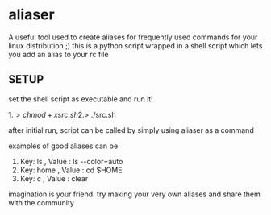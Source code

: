 # aliaser

A useful tool used to create aliases for frequently used commands for your linux distribution ;)
this is a python script wrapped in a shell script which lets you add an alias to your rc file


SETUP
-----

 set the shell script as executable and run it!
 
 1.$> chmod +x src.sh 
 2.$> ./src.sh
   
after initial run, script can be called by simply using aliaser as a command

examples of good aliases can be
1.  Key: ls , Value : ls --color=auto 
2.  Key: home , Value : cd $HOME
3.  Key: c , Value : clear

imagination is your friend. try making your very own aliases and share them with the community
